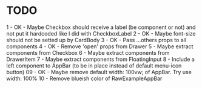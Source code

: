 TODO
====

1 - OK - Maybe Checkbox should receive a label (be component or not) and not put it hardcoded like I did with CheckboxLabel
2 - OK - Maybe font-size should not be setted up by CardBody
3 - OK - Pass ...others props to all components
4 - OK - Remove 'open' props from Drawer
5 - Maybe extract components from Checkbox
6 - Maybe extract components from DrawerItem
7 - Maybe extract components from FloatingInput
8 - Include a left component to AppBar (to be in place instead of default menu-icon button)
09 - OK - Maybe remove default width: 100vw; of AppBar. Try use width: 100%
10 - Remove blueish color of RawExampleAppBar
